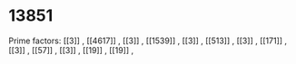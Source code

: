# 13851

Prime factors: [[3]] , [[4617]] , [[3]] , [[1539]] , [[3]] , [[513]] , [[3]] , [[171]] , [[3]] , [[57]] , [[3]] , [[19]] , [[19]] , 